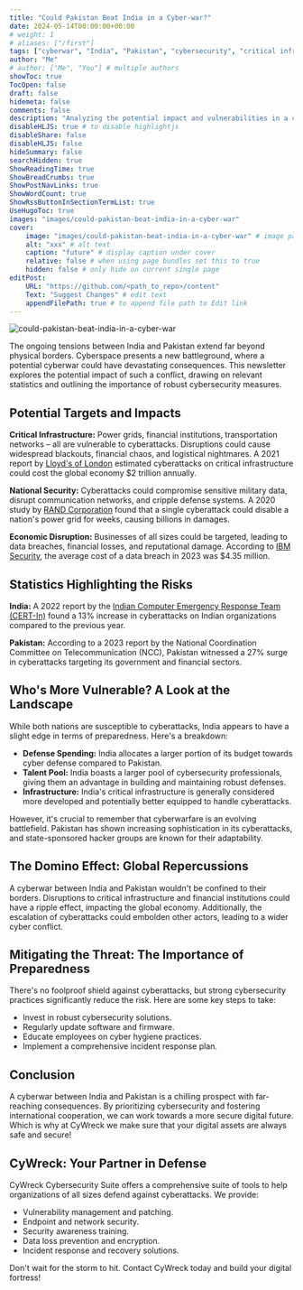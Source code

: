```yaml
---
title: "Could Pakistan Beat India in a Cyber-war?"
date: 2024-05-14T00:00:00+00:00
# weight: 1
# aliases: ["/first"]
tags: ["cyberwar", "India", "Pakistan", "cybersecurity", "critical infrastructure", "national security"]
author: "Me"
# author: ["Me", "You"] # multiple authors
showToc: true
TocOpen: false
draft: false
hidemeta: false
comments: false
description: "Analyzing the potential impact and vulnerabilities in a cyberwar between India and Pakistan, exploring critical infrastructure, national security, and economic disruption."
disableHLJS: true # to disable highlightjs
disableShare: false
disableHLJS: false
hideSummary: false
searchHidden: true
ShowReadingTime: true
ShowBreadCrumbs: true
ShowPostNavLinks: true
ShowWordCount: true
ShowRssButtonInSectionTermList: true
UseHugoToc: true
images: "images/could-pakistan-beat-india-in-a-cyber-war"
cover:
    image: "images/could-pakistan-beat-india-in-a-cyber-war" # image path/url
    alt: "xxx" # alt text
    caption: "future" # display caption under cover
    relative: false # when using page bundles set this to true
    hidden: false # only hide on current single page
editPost:
    URL: "https://github.com/<path_to_repo>/content"
    Text: "Suggest Changes" # edit text
    appendFilePath: true # to append file path to Edit link
---
```


![could-pakistan-beat-india-in-a-cyber-war](/images/could-pakistan-beat-india-in-a-cyber-war.png)

The ongoing tensions between India and Pakistan extend far beyond physical borders. Cyberspace presents a new battleground, where a potential cyberwar could have devastating consequences. This newsletter explores the potential impact of such a conflict, drawing on relevant statistics and outlining the importance of robust cybersecurity measures.

## Potential Targets and Impacts

**Critical Infrastructure:** Power grids, financial institutions, transportation networks – all are vulnerable to cyberattacks. Disruptions could cause widespread blackouts, financial chaos, and logistical nightmares. A 2021 report by [Lloyd's of London](https://www.lloyds.com/) estimated cyberattacks on critical infrastructure could cost the global economy $2 trillion annually.

**National Security:** Cyberattacks could compromise sensitive military data, disrupt communication networks, and cripple defense systems. A 2020 study by [RAND Corporation](https://www.rand.org/) found that a single cyberattack could disable a nation's power grid for weeks, causing billions in damages.

**Economic Disruption:** Businesses of all sizes could be targeted, leading to data breaches, financial losses, and reputational damage. According to [IBM Security](https://www.ibm.com/security), the average cost of a data breach in 2023 was $4.35 million.

## Statistics Highlighting the Risks

**India:** A 2022 report by the [Indian Computer Emergency Response Team (CERT-In)](https://cert-in.org.in/) found a 13% increase in cyberattacks on Indian organizations compared to the previous year.

**Pakistan:** According to a 2023 report by the National Coordination Committee on Telecommunication (NCC), Pakistan witnessed a 27% surge in cyberattacks targeting its government and financial sectors.

## Who's More Vulnerable? A Look at the Landscape

While both nations are susceptible to cyberattacks, India appears to have a slight edge in terms of preparedness. Here's a breakdown:

- **Defense Spending:** India allocates a larger portion of its budget towards cyber defense compared to Pakistan.
- **Talent Pool:** India boasts a larger pool of cybersecurity professionals, giving them an advantage in building and maintaining robust defenses.
- **Infrastructure:** India's critical infrastructure is generally considered more developed and potentially better equipped to handle cyberattacks.

However, it's crucial to remember that cyberwarfare is an evolving battlefield. Pakistan has shown increasing sophistication in its cyberattacks, and state-sponsored hacker groups are known for their adaptability.

## The Domino Effect: Global Repercussions

A cyberwar between India and Pakistan wouldn't be confined to their borders. Disruptions to critical infrastructure and financial institutions could have a ripple effect, impacting the global economy. Additionally, the escalation of cyberattacks could embolden other actors, leading to a wider cyber conflict.

## Mitigating the Threat: The Importance of Preparedness

There's no foolproof shield against cyberattacks, but strong cybersecurity practices significantly reduce the risk. Here are some key steps to take:

- Invest in robust cybersecurity solutions.
- Regularly update software and firmware.
- Educate employees on cyber hygiene practices.
- Implement a comprehensive incident response plan.

## Conclusion

A cyberwar between India and Pakistan is a chilling prospect with far-reaching consequences. By prioritizing cybersecurity and fostering international cooperation, we can work towards a more secure digital future.
Which is why at CyWreck we make sure that your digital assets are always safe and secure!

## CyWreck: Your Partner in Defense

CyWreck Cybersecurity Suite offers a comprehensive suite of tools to help organizations of all sizes defend against cyberattacks. We provide:

- Vulnerability management and patching.
- Endpoint and network security.
- Security awareness training.
- Data loss prevention and encryption.
- Incident response and recovery solutions.

Don't wait for the storm to hit. Contact CyWreck today and build your digital fortress!




